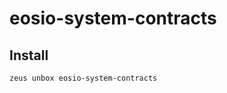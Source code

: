 
eosio-system-contracts 
====================











## Install
```bash
zeus unbox eosio-system-contracts
```





